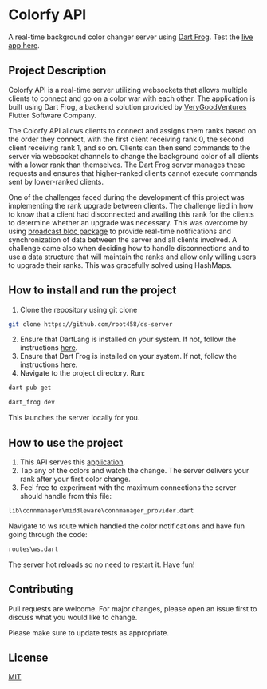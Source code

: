 # Colorfy API

A real-time background color changer server using [Dart Frog](https://dartfrog.vgv.dev). Test the [live app here](https://colorfy-web.web.app/#/).

## Project Description

Colorfy API is a real-time server utilizing websockets that allows multiple clients to connect and go on a color war with each other. The application is built using Dart Frog, a backend solution provided by [VeryGoodVentures](https://verygood.ventures/?utm_source=dartfrog&utm_medium=docs&utm_campaign=df) Flutter Software Company.

The Colorfy API allows clients to connect and assigns them ranks based on the order they connect, with the first client receiving rank 0, the second client receiving rank 1, and so on. Clients can then send commands to the server via websocket channels to change the background color of all clients with a lower rank than themselves. The Dart Frog server manages these requests and ensures that higher-ranked clients cannot execute commands sent by lower-ranked clients.

One of the challenges faced during the development of this project was implementing the rank upgrade between clients. The challenge lied in how to know that a client had disconnected and availing this rank for the clients to determine whether an upgrade was necessary. This was overcome by using [broadcast bloc package](https://pub.dev/packages/broadcast_bloc) to provide real-time notifications and synchronization of data between the server and all clients involved. A challenge came also when deciding how to handle disconnections and to use a data structure that will maintain the ranks and allow only willing users to upgrade their ranks. This was gracefully solved using HashMaps.

## How to install and run the project
1. Clone the repository using git clone 
```bash
git clone https://github.com/root458/ds-server
```
2. Ensure that DartLang is installed on your system. If not, follow the instructions [here](https://dart.dev/get-dart).
3. Ensure that Dart Frog is installed on your system. If not, follow the instructions [here](https://dartfrog.vgv.dev/docs/overview).
4. Navigate to the project directory. Run:
```bash
dart pub get
```
```bash
dart_frog dev
```
This launches the server locally for you.

## How to use the project
1. This API serves this [application](https://github.com/root458/neglected-client).
2. Tap any of the colors and watch the change. The server delivers your rank after your first color change.
3. Feel free to experiment with the maximum connections the server should handle from this file:
```bash
lib\connmanager\middleware\connmanager_provider.dart
```

Navigate to ws route which handled the color notifications and have fun going through the code:
```bash
routes\ws.dart
```

The server hot reloads so no need to restart it. Have fun!

## Contributing

Pull requests are welcome. For major changes, please open an issue first
to discuss what you would like to change.

Please make sure to update tests as appropriate.

## License

[MIT](https://choosealicense.com/licenses/mit/)
